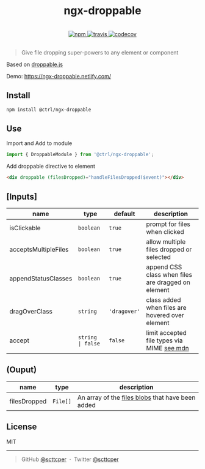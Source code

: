 <div align="center">
  <h1>ngx-droppable</h1>
  <br>
  <a href="https://www.npmjs.com/package/@ctrl/ngx-droppable">
    <img src="https://img.shields.io/npm/v/@ctrl/ngx-droppable.svg" alt="npm">
  </a>
  <a href="https://travis-ci.org/TypeCtrl/ngx-droppable">
    <img src="https://img.shields.io/travis/TypeCtrl/ngx-droppable/master.svg" alt="travis">
  </a>
  <a href="https://codecov.io/github/typectrl/ngx-droppable">
    <img src="https://img.shields.io/codecov/c/github/typectrl/ngx-droppable.svg" alt="codecov">
  </a>
  <br>
  <br>
</div>

> Give file dropping super-powers to any element or component  

Based on [droppable.js](https://github.com/lifenautjoe/droppable)  

Demo: https://ngx-droppable.netlify.com/  

## Install
```sh
npm install @ctrl/ngx-droppable
```

## Use
Import and Add to module
```ts
import { DroppableModule } from '@ctrl/ngx-droppable';
```
Add droppable directive to element
```html
<div droppable (filesDropped)="handleFilesDropped($event)"></div>
```
## [Inputs]

| name                 | type             | default      | description                                                                                                        |
| -------------------- | ---------------- | ------------ | ------------------------------------------------------------------------------------------------------------------ |
| isClickable          | `boolean`        | `true`       | prompt for files when clicked                                                                                      |
| acceptsMultipleFiles | `boolean`        | `true`       | allow multiple files dropped or selected                                                                           |
| appendStatusClasses  | `boolean`        | `true`       | append CSS class when files are dragged on element                                                                 |
| dragOverClass        | `string`         | `'dragover'` | class added when files are hovered over element                                                                    |
| accept               | `string \| false` | `false`      | limit accepted file types via MIME [see mdn](https://developer.mozilla.org/en-US/docs/Web/HTML/Element/input/file) |

## (Ouput)

| name         | type     | description                                                                                               |
| ------------ | -------- | --------------------------------------------------------------------------------------------------------- |
| filesDropped | `File[]` | An array of the [files blobs](https://developer.mozilla.org/en-US/docs/Web/API/File) that have been added |

## License
MIT

---

> GitHub [@scttcper](https://github.com/scttcper) &nbsp;&middot;&nbsp;
> Twitter [@scttcper](https://twitter.com/scttcper)
